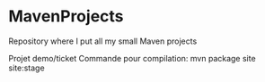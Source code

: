 # MavenProjects

Repository where I put all my small Maven projects

Projet demo/ticket
Commande pour compilation:
mvn package site site:stage
